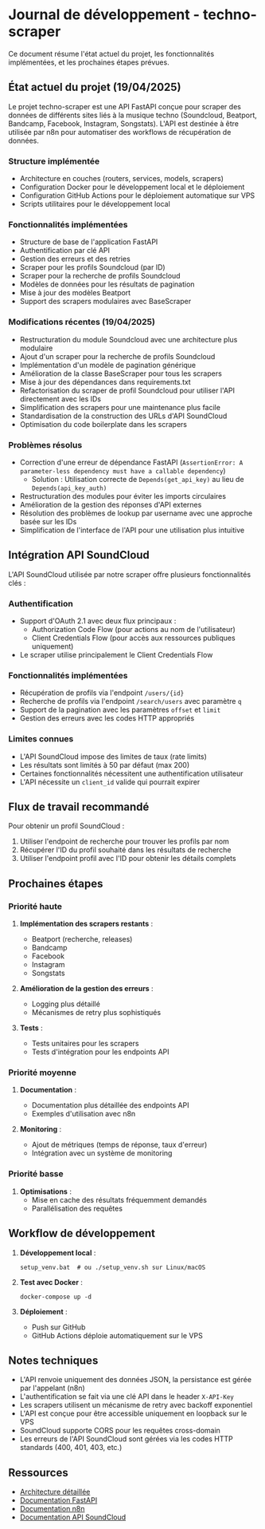 # Journal de développement - techno-scraper

Ce document résume l'état actuel du projet, les fonctionnalités implémentées, et les prochaines étapes prévues.

## État actuel du projet (19/04/2025)

Le projet techno-scraper est une API FastAPI conçue pour scraper des données de différents sites liés à la musique techno (Soundcloud, Beatport, Bandcamp, Facebook, Instagram, Songstats). L'API est destinée à être utilisée par n8n pour automatiser des workflows de récupération de données.

### Structure implémentée

-   Architecture en couches (routers, services, models, scrapers)
-   Configuration Docker pour le développement local et le déploiement
-   Configuration GitHub Actions pour le déploiement automatique sur VPS
-   Scripts utilitaires pour le développement local

### Fonctionnalités implémentées

-   Structure de base de l'application FastAPI
-   Authentification par clé API
-   Gestion des erreurs et des retries
-   Scraper pour les profils Soundcloud (par ID)
-   Scraper pour la recherche de profils Soundcloud
-   Modèles de données pour les résultats de pagination
-   Mise à jour des modèles Beatport
-   Support des scrapers modulaires avec BaseScraper

### Modifications récentes (19/04/2025)

-   Restructuration du module Soundcloud avec une architecture plus modulaire
-   Ajout d'un scraper pour la recherche de profils Soundcloud
-   Implémentation d'un modèle de pagination générique
-   Amélioration de la classe BaseScraper pour tous les scrapers
-   Mise à jour des dépendances dans requirements.txt
-   Refactorisation du scraper de profil Soundcloud pour utiliser l'API directement avec les IDs
-   Simplification des scrapers pour une maintenance plus facile
-   Standardisation de la construction des URLs d'API SoundCloud
-   Optimisation du code boilerplate dans les scrapers

### Problèmes résolus

-   Correction d'une erreur de dépendance FastAPI (`AssertionError: A parameter-less dependency must have a callable dependency`)
    -   Solution : Utilisation correcte de `Depends(get_api_key)` au lieu de `Depends(api_key_auth)`
-   Restructuration des modules pour éviter les imports circulaires
-   Amélioration de la gestion des réponses d'API externes
-   Résolution des problèmes de lookup par username avec une approche basée sur les IDs
-   Simplification de l'interface de l'API pour une utilisation plus intuitive

## Intégration API SoundCloud

L'API SoundCloud utilisée par notre scraper offre plusieurs fonctionnalités clés :

### Authentification

-   Support d'OAuth 2.1 avec deux flux principaux :
    -   Authorization Code Flow (pour actions au nom de l'utilisateur)
    -   Client Credentials Flow (pour accès aux ressources publiques uniquement)
-   Le scraper utilise principalement le Client Credentials Flow

### Fonctionnalités implémentées

-   Récupération de profils via l'endpoint `/users/{id}`
-   Recherche de profils via l'endpoint `/search/users` avec paramètre `q`
-   Support de la pagination avec les paramètres `offset` et `limit`
-   Gestion des erreurs avec les codes HTTP appropriés

### Limites connues

-   L'API SoundCloud impose des limites de taux (rate limits)
-   Les résultats sont limités à 50 par défaut (max 200)
-   Certaines fonctionnalités nécessitent une authentification utilisateur
-   L'API nécessite un `client_id` valide qui pourrait expirer

## Flux de travail recommandé

Pour obtenir un profil SoundCloud :
1. Utiliser l'endpoint de recherche pour trouver les profils par nom
2. Récupérer l'ID du profil souhaité dans les résultats de recherche
3. Utiliser l'endpoint profil avec l'ID pour obtenir les détails complets

## Prochaines étapes

### Priorité haute

1. **Implémentation des scrapers restants** :

    - Beatport (recherche, releases)
    - Bandcamp
    - Facebook
    - Instagram
    - Songstats

2. **Amélioration de la gestion des erreurs** :

    - Logging plus détaillé
    - Mécanismes de retry plus sophistiqués

3. **Tests** :
    - Tests unitaires pour les scrapers
    - Tests d'intégration pour les endpoints API

### Priorité moyenne

1. **Documentation** :

    - Documentation plus détaillée des endpoints API
    - Exemples d'utilisation avec n8n

2. **Monitoring** :
    - Ajout de métriques (temps de réponse, taux d'erreur)
    - Intégration avec un système de monitoring

### Priorité basse

1. **Optimisations** :
    - Mise en cache des résultats fréquemment demandés
    - Parallélisation des requêtes

## Workflow de développement

1. **Développement local** :

    ```
    setup_venv.bat  # ou ./setup_venv.sh sur Linux/macOS
    ```

2. **Test avec Docker** :

    ```
    docker-compose up -d
    ```

3. **Déploiement** :
    - Push sur GitHub
    - GitHub Actions déploie automatiquement sur le VPS

## Notes techniques

-   L'API renvoie uniquement des données JSON, la persistance est gérée par l'appelant (n8n)
-   L'authentification se fait via une clé API dans le header `X-API-Key`
-   Les scrapers utilisent un mécanisme de retry avec backoff exponentiel
-   L'API est conçue pour être accessible uniquement en loopback sur le VPS
-   SoundCloud supporte CORS pour les requêtes cross-domain
-   Les erreurs de l'API SoundCloud sont gérées via les codes HTTP standards (400, 401, 403, etc.)

## Ressources

-   [Architecture détaillée](architecture.md)
-   [Documentation FastAPI](https://fastapi.tiangolo.com/)
-   [Documentation n8n](https://docs.n8n.io/)
-   [Documentation API SoundCloud](https://developers.soundcloud.com/docs/api/guide)
